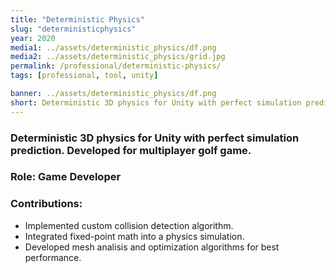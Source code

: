 ```yaml
---
title: "Deterministic Physics"
slug: "deterministicphysics"
year: 2020
media1: ../assets/deterministic_physics/df.png
media2: ../assets/deterministic_physics/grid.jpg
permalink: /professional/deterministic-physics/
tags: [professional, tool, unity]

banner: ../assets/deterministic_physics/df.png
short: Deterministic 3D physics for Unity with perfect simulation prediction. Developed for multiplayer golf game.
---
```


### Deterministic 3D physics for Unity with perfect simulation prediction. Developed for multiplayer golf game.

### Role: **Game Developer**

### Contributions:
* Implemented custom collision detection algorithm.
* Integrated fixed-point math into a physics simulation.
* Developed mesh analisis and optimization algorithms for best performance.